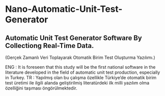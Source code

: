 # Nano-Automatic-Unit-Test-Generator
## Automatic Unit Test Generator Software By Collectiong Real-Time Data. 
(Gerçek Zamanlı Veri Toplayarak Otomatik Birim Test Oluşturma Yazılımı.)

ENG : It is foreseen that this study will be the first national software in the literature developed in the field of automatic unit test production, especially in Turkey.
TR : Yapılmış olan bu çalışma özellikle Türkiye’de otomatik birim test üretimi ile ilgili alanda geliştirilmiş literatürdeki ilk milli yazılım olma özelliğini taşıması öngörülmektedir.

